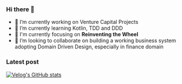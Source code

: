 ### Hi there 👋
- 🔭 I’m currently working on Venture Capital Projects
- 🌱 I’m currently learning Kotlin, TDD and DDD
- 🎯 I'm currently focusing on **Reinventing the Wheel**
- 👯 I’m looking to collaborate on building a working business system adopting Domain Driven Design, especially in finance domain

### Latest post
[![Velog's GitHub stats](https://velog-readme-stats.vercel.app/api?name=aryumka)](https://velog.io/@aryumka)
